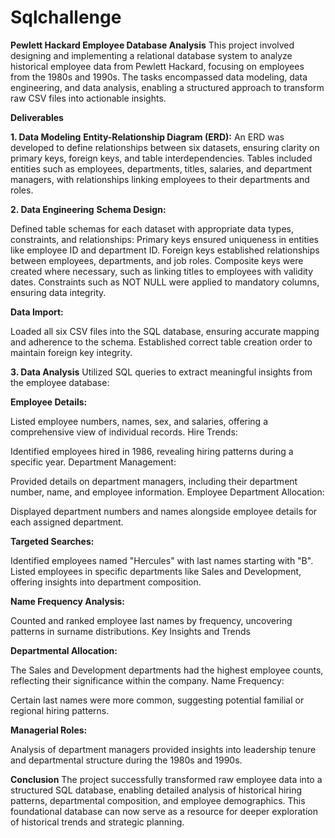 # Sqlchallenge

**Pewlett Hackard Employee Database Analysis**
This project involved designing and implementing a relational database system to analyze historical employee data from Pewlett Hackard, focusing on employees from the 1980s and 1990s. The tasks encompassed data modeling, data engineering, and data analysis, enabling a structured approach to transform raw CSV files into actionable insights.

**Deliverables**

**1. Data Modeling**
**Entity-Relationship Diagram (ERD):**
An ERD was developed to define relationships between six datasets, ensuring clarity on primary keys, foreign keys, and table interdependencies.
Tables included entities such as employees, departments, titles, salaries, and department managers, with relationships linking employees to their departments and roles.

**2. Data Engineering**
**Schema Design:**

Defined table schemas for each dataset with appropriate data types, constraints, and relationships:
Primary keys ensured uniqueness in entities like employee ID and department ID.
Foreign keys established relationships between employees, departments, and job roles.
Composite keys were created where necessary, such as linking titles to employees with validity dates.
Constraints such as NOT NULL were applied to mandatory columns, ensuring data integrity.

**Data Import:**

Loaded all six CSV files into the SQL database, ensuring accurate mapping and adherence to the schema.
Established correct table creation order to maintain foreign key integrity.

**3. Data Analysis**
Utilized SQL queries to extract meaningful insights from the employee database:

**Employee Details:**

Listed employee numbers, names, sex, and salaries, offering a comprehensive view of individual records.
Hire Trends:

Identified employees hired in 1986, revealing hiring patterns during a specific year.
Department Management:

Provided details on department managers, including their department number, name, and employee information.
Employee Department Allocation:

Displayed department numbers and names alongside employee details for each assigned department.

**Targeted Searches:**

Identified employees named "Hercules" with last names starting with "B".
Listed employees in specific departments like Sales and Development, offering insights into department composition.

**Name Frequency Analysis:**

Counted and ranked employee last names by frequency, uncovering patterns in surname distributions.
Key Insights and Trends

**Departmental Allocation:**

The Sales and Development departments had the highest employee counts, reflecting their significance within the company.
Name Frequency:

Certain last names were more common, suggesting potential familial or regional hiring patterns.

**Managerial Roles:**

Analysis of department managers provided insights into leadership tenure and departmental structure during the 1980s and 1990s.

**Conclusion**
The project successfully transformed raw employee data into a structured SQL database, enabling detailed analysis of historical hiring patterns, departmental composition, and employee demographics. This foundational database can now serve as a resource for deeper exploration of historical trends and strategic planning.
